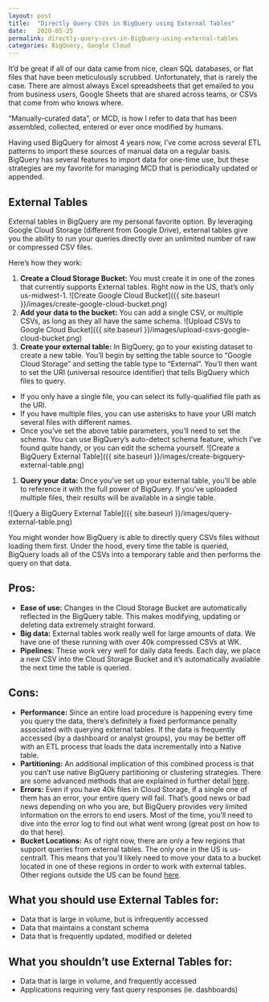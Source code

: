 ```yaml
---
layout: post
title:  "Directly Query CSVs in BigQuery using External Tables"
date:   2020-05-25
permalink: directly-query-csvs-in-BigQuery-using-external-tables
categories: BigQuery, Google Cloud
---
```


It’d be great if all of our data came from nice, clean SQL databases, or flat files that have been meticulously scrubbed. Unfortunately, that is rarely the case. There are almost always Excel spreadsheets that get emailed to you from business users, Google Sheets that are shared across teams, or CSVs that come from who knows where.

“Manually-curated data”, or MCD,  is how I refer to data that has been assembled, collected, entered or ever once modified by humans.

Having used BigQuery for almost 4 years now, I’ve come across several ETL patterns to import these sources of manual data on a regular basis. BigQuery has several features to import data for one-time use, but these strategies are my favorite for managing MCD that is periodically updated or appended.


## External Tables

External tables in BigQuery are my personal favorite option. By leveraging Google Cloud Storage (different from Google Drive), external tables give you the ability to run your queries directly over an unlimited number of raw or compressed CSV files.

 Here’s how they work:



1. **Create a Cloud Storage Bucket:** You must create it in one of the zones that currently supports External tables. Right now in the US, that’s only us-midwest-1.
![Create Google Cloud Bucket]({{ site.baseurl }}/images/create-google-cloud-bucket.png)
  1. **Add your data to the bucket:** You can add a single CSV, or multiple CSVs, as long as they all have the same schema.
![Upload CSVs to Google Cloud Bucket]({{ site.baseurl }}/images/upload-csvs-google-cloud-bucket.png)
  1. **Create your external table:** In BigQuery, go to your existing dataset to create a new table. You’ll begin by setting the table source to “Google Cloud Storage” and setting the table type to “External”. You’ll then want to set the URI (universal resource identifier) that tells BigQuery which files to query.
  * If you only have a single file, you can select its fully-qualified file path as the URI.
  * If you have multiple files, you can use asterisks to have your URI match several files with different names.
  * Once you’ve set the above table parameters, you’ll need to set the schema. You can use BigQuery’s auto-detect schema feature, which I’ve found quite handy, or you can edit the schema yourself.
![Create a BigQuery External Table]({{ site.baseurl }}/images/create-bigquery-external-table.png)
  1. **Query your data:** Once you’ve set up your external table, you’ll be able to reference it with the full power of BigQuery. If you’ve uploaded multiple files, their results will be available in a single table.

![Query a BigQuery External Table]({{ site.baseurl }}/images/query-external-table.png)

You might wonder how BigQuery is able to directly query CSVs files without loading them first. Under the hood, every time the table is queried, BigQuery loads all of the CSVs into a temporary table and then performs the query on that data.

## Pros:

*   **Ease of use:** Changes in the Cloud Storage Bucket are automatically reflected in the BigQuery table. This makes modifying, updating or deleting data extremely straight forward.
*   **Big data:** External tables work really well for large amounts of data. We have one of these running with over 40k compressed CSVs at WK.
*   **Pipelines:** These work very well for daily data feeds. Each day, we place a new CSV into the Cloud Storage Bucket and it’s automatically available the next time the table is queried.

## Cons:

*   **Performance:** Since an entire load procedure is happening every time you query the data, there’s definitely a fixed performance penalty associated with querying external tables. If the data is frequently accessed (by a dashboard or analyst groups), you may be better off with an ETL process that loads the data incrementally into a Native table.
*   **Partitioning:** An additional implication of this combined process is that you can’t use native BigQuery partitioning or clustering strategies. There are some advanced methods that are explained in further detail [here](https://cloud.google.com/bigquery/docs/hive-partitioned-queries-gcs).
*   **Errors:** Even if you have 40k files in Cloud Storage, if a single one of them has an error, your entire query will fail. That’s good news or bad news depending on who you are, but BigQuery provides very limited information on the errors to end users. Most of the time, you’ll need to dive into the error log to find out what went wrong (great post on how to do that here).
*   **Bucket Locations:** As of right now, there are only a few regions that support queries from external tables. The only one in the US is us-central1. This means that you’ll likely need to move your data to a bucket located in one of these regions in order to work with external tables. Other regions outside the US can be found [here](https://cloud.google.com/bigquery/external-data-sources#external_data_source_limitations).

## What you should use External Tables for:

*   Data that is large in volume, but is infrequently accessed
*   Data that maintains a constant schema
*   Data that is frequently updated, modified or deleted

## What you shouldn’t use External Tables for:

*   Data that is large in volume, and frequently accessed
*   Applications requiring very fast query responses (ie. dashboards)

